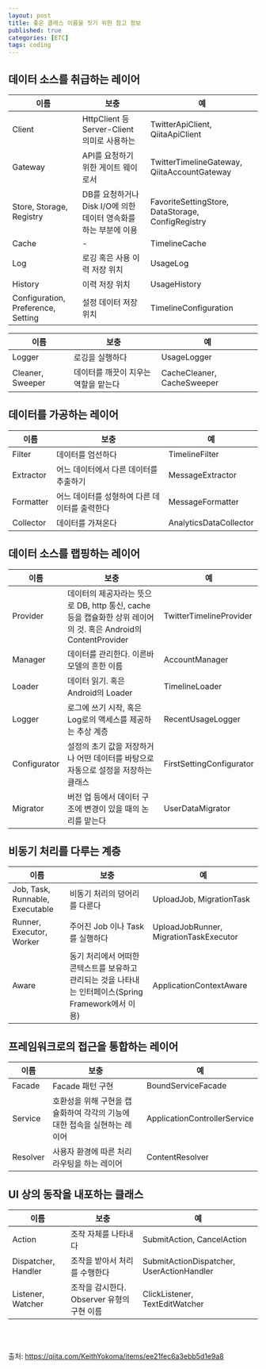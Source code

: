 ```yaml
---
layout: post
title: 좋은 클래스 이름을 짓기 위한 참고 정보
published: true
categories: [ETC]
tags: coding
---
```

## 데이터 소스를 취급하는 레이어
  
| 이름                               | 보충                                                             | 예                                                |
|------------------------------------|------------------------------------------------------------------|---------------------------------------------------|
| Client                             | HttpClient 등 Server-Client 의미로 사용하는                      | TwitterApiClient, QiitaApiClient                  |
| Gateway                            | API를 요청하기 위한 게이트 웨이로서                              | TwitterTimelineGateway, QiitaAccountGateway       |
| Store, Storage, Registry           | DB를 요청하거나 Disk I/O에 의한 데이터 영속화를 하는 부분에 이용 | FavoriteSettingStore, DataStorage, ConfigRegistry |
| Cache                              | -                                                                | TimelineCache                                     |
| Log                                | 로깅 혹은 사용 이력 저장 위치                                    | UsageLog                                          |
| History                            | 이력 저장 위치                                                   | UsageHistory                                      |
| Configuration, Preference, Setting | 설정 데이터 저장 위치                                            | TimelineConfiguration                             |  
    
	
| 이름             | 보충                                 | 예                         |
|------------------|--------------------------------------|----------------------------|
| Logger           | 로깅을 실행하다                      | UsageLogger                |
| Cleaner, Sweeper | 데이터를 깨끗이 지우는 역할을 맡는다 | CacheCleaner, CacheSweeper |
  
    
## 데이터를 가공하는 레이어
  
| 이름      | 보충                                          | 예                     |
|-----------|-----------------------------------------------|------------------------|
| Filter    | 데이터를 엄선하다                             | TimelineFilter         |
| Extractor | 어느 데이터에서 다른 데이터를 추출하기        | MessageExtractor       |
| Formatter | 어느 데이터를 성형하여 다른 데이터를 출력한다 | MessageFormatter       |
| Collector | 데이터를 가져온다                             | AnalyticsDataCollector |
  
  
## 데이터 소스를 랩핑하는 레이어
  
| 이름         | 보충                                                                                                           | 예                       |
|--------------|----------------------------------------------------------------------------------------------------------------|--------------------------|
| Provider     | 데이터의 제공자라는 뜻으로 DB, http 통신, cache 등을 캡슐화한 상위 레이어의 것. 혹은 Android의 ContentProvider | TwitterTimelineProvider  |
| Manager      | 데이터를 관리한다. 이른바 모델의 흔한 이름                                                                     | AccountManager           |
| Loader       | 데이터 읽기. 혹은 Android의 Loader                                                                             | TimelineLoader           |
| Logger       | 로그에 쓰기 시작, 혹은 Log로의 액세스를 제공하는 추상 계층                                                     | RecentUsageLogger        |
| Configurator | 설정의 초기 값을 저장하거나 어떤 데이터를 바탕으로 자동으로 설정을 저장하는 클래스                             | FirstSettingConfigurator |
| Migrator     | 버전 업 등에서 데이터 구조에 변경이 있을 때의 논리를 맡는다                                                    | UserDataMigrator         |
  
  
## 비동기 처리를 다루는 계층
   
| 이름                            | 보충                                                                                                  | 예                                     |
|---------------------------------|-------------------------------------------------------------------------------------------------------|----------------------------------------|
| Job, Task, Runnable, Executable | 비동기 처리의 덩어리를 다룬다                                                                         | UploadJob, MigrationTask               |
| Runner, Executor, Worker        | 주어진 Job 이나 Task를 실행하다                                                                       | UploadJobRunner, MigrationTaskExecutor |
| Aware                           | 동기 처리에서 어떠한 콘텍스트를 보유하고 관리되는 것을 나타내는 인터페이스(Spring Framework에서 이용) | ApplicationContextAware                |
  
  
## 프레임워크로의 접근을 통합하는 레이어
  
| 이름     | 보충                                                                      | 예                           |
|----------|---------------------------------------------------------------------------|------------------------------|
| Facade   | Facade 패턴 구현                                                          | BoundServiceFacade           |
| Service  | 호환성을 위해 구현을 캡슐화하여 각각의 기능에 대한 접속을 실현하는 레이어 | ApplicationControllerService |
| Resolver | 사용자 환경에 따른 처리 라우팅을 하는 레이어                              | ContentResolver              |
  
  
## UI 상의 동작을 내포하는 클래스
  
| 이름                | 보충                                       | 예                                        |
|---------------------|--------------------------------------------|-------------------------------------------|
| Action              | 조작 자체를 나타내다                       | SubmitAction, CancelAction                |
| Dispatcher, Handler | 조작을 받아서 처리를 수행한다              | SubmitActionDispatcher, UserActionHandler |
| Listener, Watcher   | 조작을 감시한다. Observer 유형의 구현 이름 | ClickListener, TextEditWatcher            |
    
  
<br>  
<br>  
  
출처: https://qiita.com/KeithYokoma/items/ee21fec6a3ebb5d1e9a8  
